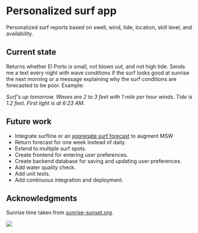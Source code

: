 # Personalized surf app

Personalized surf reports based on swell, wind, tide, location, skill level, and availability.

## Current state

Returns whether El Porto is small, not blown out, and not high tide. Sends me a text every night with wave conditions if the surf looks good at sunrise the next morning or a message explaining why the surf conditions are forecasted to be poor. Example: 

*Surf's up tomorrow. Waves are 2 to 3 feet with 1 mile per hour winds. Tide is 1.2 feet. First light is at 6:23 AM.*

## Future work

* Integrate surfline or an [aggregate surf forecast](https://github.com/swrobel/meta-surf-forecast) to augment MSW
* Return forecast for one week instead of daily.
* Extend to multiple surf spots.
* Create frontend for entering user preferences.
* Create backend database for saving and updating user preferences.
* Add water quality check.
* Add unit tests.
* Add continuous integration and deployment.

## Acknowledgments

Sunrise time taken from [sunrise-sunset.org](https://sunrise-sunset.org/api).

![](https://im-1-uk.msw.ms/msw_powered_by.png)
